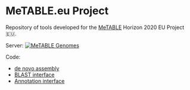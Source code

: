 # MeTABLE.eu Project

Repository of tools developed for the [MeTABLE](https://cordis.europa.eu/article/id/262237-coldadapted-proteins-boost-antifreeze-protection) 
Horizon 2020 EU Project 🇪🇺.

Server:
[![MeTABLE Genomes](genequery.png)](http://metable.seq.space)

Code:
* [de novo assembly](de_novo)
* [BLAST interface](blast)
* [Annotation interface](annotation)
